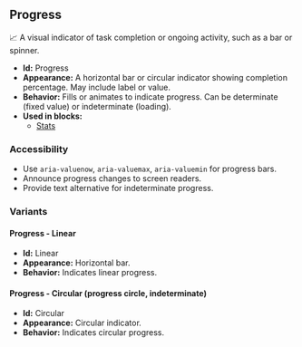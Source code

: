## Progress
📈 A visual indicator of task completion or ongoing activity, such as a bar or spinner.
- **Id:** Progress
- **Appearance:** A horizontal bar or circular indicator showing completion percentage. May include label or value.
- **Behavior:** Fills or animates to indicate progress. Can be determinate (fixed value) or indeterminate (loading).
- **Used in blocks:**
  - [Stats](../blocks/Stats.md)
### Accessibility
- Use `aria-valuenow`, `aria-valuemax`, `aria-valuemin` for progress bars.
- Announce progress changes to screen readers.
- Provide text alternative for indeterminate progress.

### Variants
#### Progress - **Linear**
- **Id:** Linear
- **Appearance:** Horizontal bar.
- **Behavior:** Indicates linear progress.
#### Progress - **Circular (progress circle, indeterminate)**
- **Id:** Circular
- **Appearance:** Circular indicator.
- **Behavior:** Indicates circular progress.
